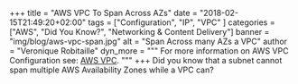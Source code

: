 +++
title = "AWS VPC To Span Across AZs"
date = "2018-02-15T21:49:20+02:00"
tags = ["Configuration", "IP", "VPC" ]
categories = ["AWS", "Did You Know?", "Networking & Content Delivery"]
banner = "img/blog/aws-vpc-span.jpg"
alt = "Span Across many AZs a VPC"
author = "Veronique Robitaille"
dyn_more = """
For more information on AWS VPC Configuration see: <a href="http://docs.aws.amazon.com/AmazonVPC/latest/UserGuide/VPC_Subnets.html" target="_blank">AWS VPC</a>.
"""
+++
Did you know that a subnet cannot span multiple AWS Availability Zones while a VPC can?
